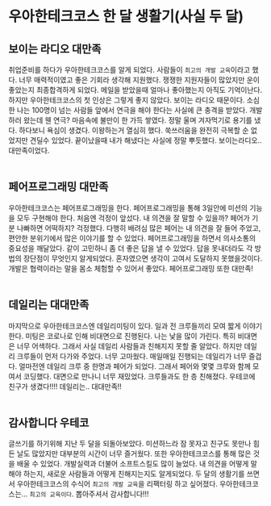 # 우아한테크코스 한 달 생활기(사실 두 달)

## 보이는 라디오 대만족
취업준비를 하다가 우아한테크코스를 알게 되었다. 사람들이 ```최고의 개발 교육```이라고 했다. 너무 매력적이였고 좋은 기회라 생각해 지원했다.
쟁쟁한 지원자들이 많았지만 운이 좋았는지 최종합격하게 되었다. 메일을 받았을때 얼마나 좋아했는지 아직도 기억이난다.
하지만 우아한테크코스의 첫 인상은 그렇게 좋지 않았다. 보이는 라디오 때문이다.
소심한 나는 100명이 넘는 사람들 앞에서 연극을 해야 한다는 사실에 큰 충격을 받았다.
개발하러 왔는데 웬 연극? 마음속에 불만이 한 가득 쌓였다. 정말 울며 겨자먹기로 용기를 냈다.
하다보니 욕심이 생겼다. 이왕하는거 열심히 했다. 쑥쓰러움을 완전히 극복할 순 없었지만 견딜수 있었다.
끝이났을때 내가 해냈다는 사실에 정말 뿌듯했다. 보이는라디오.. 대만족이었다.
<br><br>

## 페어프로그래밍 대만족
우아한테크코스는 페어프로그래밍을 한다. 페어프로그래밍을 통해 3일안에 미션의 기능을 모두 구현해야 한다.
처음엔 걱정이 앞섰다. 내 의견을 잘 말할 수 있을까? 페어가 기분 나빠하면 어떡하지? 걱정했다.
다행히 배려심 많은 페어는 내 의견을 잘 들어 주었고, 편안한 분위기에서 많은 이야기를 할 수 있었다.
페어프로그래밍을 하면서 의사소통의 중요성을 깨달았다. 같이 고민하니 좀 더 좋은 답을 낼 수 있었다. 답을 못내더라도 각 방법의 장단점이 무엇인지 알게되었다.
혼자였으면 생각이 고여서 도달하지 못했을것이다. 개발은 협력이라는 말을 몸소 체험할 수 있어서 좋았다. 페어프로그래밍 또한 대만족!
<br><br>

## 데일리는 대대만족
마지막으로 우아한테크코스엔 데일리미팅이 있다. 일과 전 크루들끼리 모여 짧게 이야기한다. 미팅은 코로나로 인해 비대면으로 진행된다.
나는 낯을 많이 가린다. 특히 비대면은 너무 어색하다. 그래서 사실 데일리 사람들과 친해지지 못할 줄 알았다.
하지만 데일리 크루들이 먼저 다가와 주었다. 너무 고마웠다. 매일매일 진행되는 데일리가 너무 즐겁다.
얼마전엔 데일리 크루 중 한명과 페어가 되었다. 그래서 페어와 몇몇 크루와 함께 모여서 코딩했다.
대면으로 만나니 너무 재밌었다. 크루들과도 한 층 친해졌다. 우테코에 친구가 생겼다!!!! 데일리는.. 대대만족!!
<br><br>

## 감사합니다 우테코
글쓰기를 하기위해 지난 두 달을 되돌아보았다. 미션하느라 잠 못자고 친구도 못만나 힘든 날도 많았지만 대부분의 시간이 너무 즐거웠다.
또한 우아한테크코스를 통해 많은 것을 배울 수 있었다. 개발실력과 더불어 소프트스킬도 많이 늘었다. 
내 의견을 어떻게 말해야 하는지, 새로운 사람들과 어떻게 친해지는지도 알게되었다.
두 달의 생활기를 쓰면서 우아한테크코스의 수식어 ```최고의 개발 교육```을 리팩터링 하고 싶어졌다.
우아한테크코스는... ```최고의 교육이다```. 뽑아주셔서 감사합니다!!!



